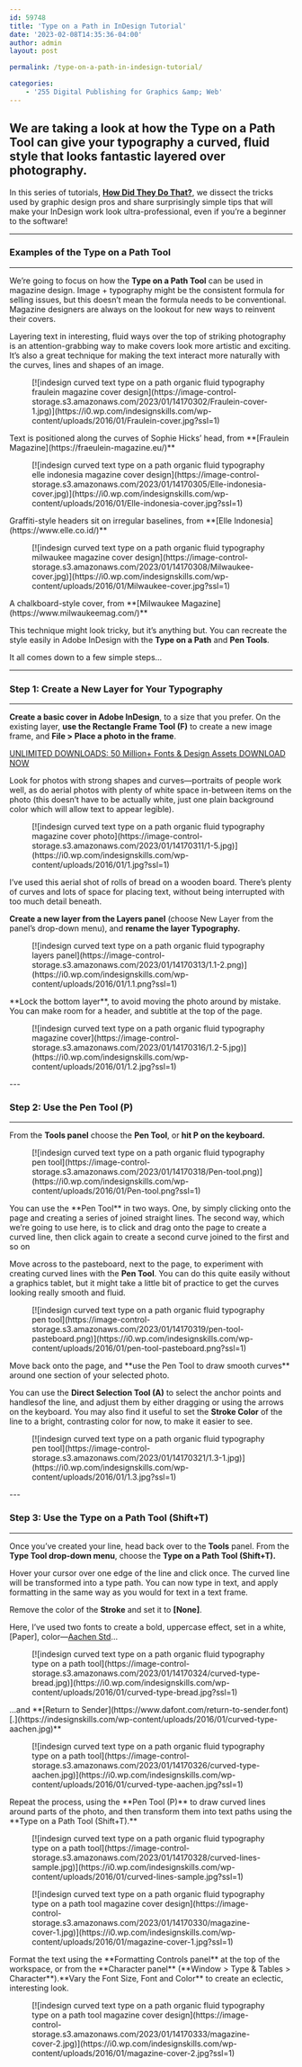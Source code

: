 ```yaml
---
id: 59748
title: 'Type on a Path in InDesign Tutorial'
date: '2023-02-08T14:35:36-04:00'
author: admin
layout: post

permalink: /type-on-a-path-in-indesign-tutorial/

categories:
    - '255 Digital Publishing for Graphics &amp; Web'
---
```


## **We are taking a look at how the Type on a Path Tool can give your typography a curved, fluid style that looks fantastic layered over photography.**

In this series of tutorials, **[How Did They Do That?](https://indesignskills.com/tag/how-did-they-do-that-tutorial/)**, we dissect the tricks used by graphic design pros and share surprisingly simple tips that will make your InDesign work look ultra-professional, even if you’re a beginner to the software!

---

### **Examples of the Type on a Path Tool**

---

We’re going to focus on how the **Type on a Path Tool** can be used in magazine design. Image + typography might be the consistent formula for selling issues, but this doesn’t mean the formula needs to be conventional. Magazine designers are always on the lookout for new ways to reinvent their covers.

Layering text in interesting, fluid ways over the top of striking photography is an attention-grabbing way to make covers look more artistic and exciting. It’s also a great technique for making the text interact more naturally with the curves, lines and shapes of an image.

<div class="wp-block-image"><figure class="aligncenter">[![indesign curved text type on a path organic fluid typography fraulein magazine cover design](https://image-control-storage.s3.amazonaws.com/2023/01/14170302/Fraulein-cover-1.jpg)](https://i0.wp.com/indesignskills.com/wp-content/uploads/2016/01/Fraulein-cover.jpg?ssl=1)</figure></div>Text is positioned along the curves of Sophie Hicks’ head, from **[Fraulein Magazine](https://fraeulein-magazine.eu/)**

<div class="wp-block-image"><figure class="aligncenter">[![indesign curved text type on a path organic fluid typography elle indonesia magazine cover design](https://image-control-storage.s3.amazonaws.com/2023/01/14170305/Elle-indonesia-cover.jpg)](https://i0.wp.com/indesignskills.com/wp-content/uploads/2016/01/Elle-indonesia-cover.jpg?ssl=1)</figure></div>Graffiti-style headers sit on irregular baselines, from **[Elle Indonesia](https://www.elle.co.id/)**

<div class="wp-block-image"><figure class="aligncenter">[![indesign curved text type on a path organic fluid typography milwaukee magazine cover design](https://image-control-storage.s3.amazonaws.com/2023/01/14170308/Milwaukee-cover.jpg)](https://i0.wp.com/indesignskills.com/wp-content/uploads/2016/01/Milwaukee-cover.jpg?ssl=1)</figure></div>A chalkboard-style cover, from **[Milwaukee Magazine](https://www.milwaukeemag.com/)**

This technique might look tricky, but it’s anything but. You can recreate the style easily in Adobe InDesign with the **Type on a Path** and **Pen Tools**.

It all comes down to a few simple steps…

---

### **Step 1: Create a New Layer for Your Typography**

---

**Create a basic cover in Adobe InDesign**, to a size that you prefer. On the existing layer, **use the Rectangle Frame Tool (F)** to create a new image frame, and **File &gt; Place a photo in the frame**.

[](https://1.envato.market/c/1727040/431866/4662)

[UNLIMITED DOWNLOADS: 50 Million+ Fonts &amp; Design Assets](https://1.envato.market/c/1727040/431866/4662)[ DOWNLOAD NOW](https://1.envato.market/c/1727040/431866/4662)

Look for photos with strong shapes and curves—portraits of people work well, as do aerial photos with plenty of white space in-between items on the photo (this doesn’t have to be actually white, just one plain background color which will allow text to appear legible).

<div class="wp-block-image"><figure class="aligncenter">[![indesign curved text type on a path organic fluid typography magazine cover photo](https://image-control-storage.s3.amazonaws.com/2023/01/14170311/1-5.jpg)](https://i0.wp.com/indesignskills.com/wp-content/uploads/2016/01/1.jpg?ssl=1)</figure></div>I’ve used this aerial shot of rolls of bread on a wooden board. There’s plenty of curves and lots of space for placing text, without being interrupted with too much detail beneath.

**Create a new layer from the Layers panel** (choose New Layer from the panel’s drop-down menu), and **rename the layer Typography.**

<div class="wp-block-image"><figure class="aligncenter">[![indesign curved text type on a path organic fluid typography layers panel](https://image-control-storage.s3.amazonaws.com/2023/01/14170313/1.1-2.png)](https://i0.wp.com/indesignskills.com/wp-content/uploads/2016/01/1.1.png?ssl=1)</figure></div>**Lock the bottom layer**, to avoid moving the photo around by mistake. You can make room for a header, and subtitle at the top of the page.

<div class="wp-block-image"><figure class="aligncenter">[![indesign curved text type on a path organic fluid typography magazine cover](https://image-control-storage.s3.amazonaws.com/2023/01/14170316/1.2-5.jpg)](https://i0.wp.com/indesignskills.com/wp-content/uploads/2016/01/1.2.jpg?ssl=1)</figure></div>---

### **Step 2: Use the Pen Tool (P)**

---

From the **Tools panel** choose the **Pen Tool**, or **hit P on the keyboard.**

<div class="wp-block-image"><figure class="aligncenter">[![indesign curved text type on a path organic fluid typography pen tool](https://image-control-storage.s3.amazonaws.com/2023/01/14170318/Pen-tool.png)](https://i0.wp.com/indesignskills.com/wp-content/uploads/2016/01/Pen-tool.png?ssl=1)</figure></div>You can use the **Pen Tool** in two ways. One, by simply clicking onto the page and creating a series of joined straight lines. The second way, which we’re going to use here, is to click and drag onto the page to create a curved line, then click again to create a second curve joined to the first and so on

Move across to the pasteboard, next to the page, to experiment with creating curved lines with the **Pen Tool**. You can do this quite easily without a graphics tablet, but it might take a little bit of practice to get the curves looking really smooth and fluid.

<div class="wp-block-image"><figure class="aligncenter">[![indesign curved text type on a path organic fluid typography pen tool](https://image-control-storage.s3.amazonaws.com/2023/01/14170319/pen-tool-pasteboard.png)](https://i0.wp.com/indesignskills.com/wp-content/uploads/2016/01/pen-tool-pasteboard.png?ssl=1)</figure></div>Move back onto the page, and **use the Pen Tool to draw smooth curves** around one section of your selected photo.

You can use the **Direct Selection Tool (A)** to select the anchor points and handlesof the line, and adjust them by either dragging or using the arrows on the keyboard. You may also find it useful to set the **Stroke Color** of the line to a bright, contrasting color for now, to make it easier to see.

<div class="wp-block-image"><figure class="aligncenter">[![indesign curved text type on a path organic fluid typography pen tool](https://image-control-storage.s3.amazonaws.com/2023/01/14170321/1.3-1.jpg)](https://i0.wp.com/indesignskills.com/wp-content/uploads/2016/01/1.3.jpg?ssl=1)</figure></div>---

### **Step 3: Use the Type on a Path Tool (Shift+T)**

---

Once you’ve created your line, head back over to the **Tools** panel. From the **Type Tool drop-down menu**, choose the **Type on a Path Tool (Shift+T).**

Hover your cursor over one edge of the line and click once. The curved line will be transformed into a type path. You can now type in text, and apply formatting in the same way as you would for text in a text frame.

Remove the color of the **Stroke** and set it to **\[None\]**.

Here, I’ve used two fonts to create a bold, uppercase effect, set in a white, \[Paper\], color—[Aachen Std](https://www.myfonts.com/fonts/itc/aachen/)…

<div class="wp-block-image"><figure class="aligncenter">[![indesign curved text type on a path organic fluid typography type on a path tool](https://image-control-storage.s3.amazonaws.com/2023/01/14170324/curved-type-bread.jpg)](https://i0.wp.com/indesignskills.com/wp-content/uploads/2016/01/curved-type-bread.jpg?ssl=1)</figure></div>…and **[Return to Sender](https://www.dafont.com/return-to-sender.font)[.](https://indesignskills.com/wp-content/uploads/2016/01/curved-type-aachen.jpg)**

<div class="wp-block-image"><figure class="aligncenter">[![indesign curved text type on a path organic fluid typography type on a path tool](https://image-control-storage.s3.amazonaws.com/2023/01/14170326/curved-type-aachen.jpg)](https://i0.wp.com/indesignskills.com/wp-content/uploads/2016/01/curved-type-aachen.jpg?ssl=1)</figure></div>Repeat the process, using the **Pen Tool (P)** to draw curved lines around parts of the photo, and then transform them into text paths using the **Type on a Path Tool (Shift+T).**

<div class="wp-block-image"><figure class="aligncenter">[![indesign curved text type on a path organic fluid typography type on a path tool](https://image-control-storage.s3.amazonaws.com/2023/01/14170328/curved-lines-sample.jpg)](https://i0.wp.com/indesignskills.com/wp-content/uploads/2016/01/curved-lines-sample.jpg?ssl=1)</figure></div><div class="wp-block-image"><figure class="aligncenter">[![indesign curved text type on a path organic fluid typography type on a path tool magazine cover design](https://image-control-storage.s3.amazonaws.com/2023/01/14170330/magazine-cover-1.jpg)](https://i0.wp.com/indesignskills.com/wp-content/uploads/2016/01/magazine-cover-1.jpg?ssl=1)</figure></div>Format the text using the **Formatting Controls panel** at the top of the workspace, or from the **Character panel** (**Window &gt; Type &amp; Tables &gt; Character**).**Vary the Font Size, Font and Color** to create an eclectic, interesting look.

<div class="wp-block-image"><figure class="aligncenter">[![indesign curved text type on a path organic fluid typography type on a path tool magazine cover design](https://image-control-storage.s3.amazonaws.com/2023/01/14170333/magazine-cover-2.jpg)](https://i0.wp.com/indesignskills.com/wp-content/uploads/2016/01/magazine-cover-2.jpg?ssl=1)</figure></div>